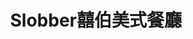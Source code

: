 ---
title: "Slobber囍伯美式餐廳"
description: "Slobber囍伯美式餐廳"
layout: shop
keywords:
  - 美食競賽
  - 台灣美食
  - 美食精選
datePublished: "2025-06-30"
dateModified: "2025-07-05"
city: "宜蘭縣"
district: "宜蘭市"
address: "宜蘭縣宜蘭市舊城東路40號"
phone: "039361682"
geo: "24.757430960307346, 121.75652721377436"
google_map: "https://maps.app.goo.gl/dtbDKcZzkKSFfLGy7"
footinder: "https://footinder.com.tw/%E5%AE%9C%E8%98%AD%E7%B8%A3%E5%AE%9C%E8%98%AD%E5%B8%82/1044/"
official: "https://www.facebook.com/SlobberBurger"
award:
  - name: "500盤"
    year: "2024"
    entries:
      - dishes:
          - "chili burger"

---